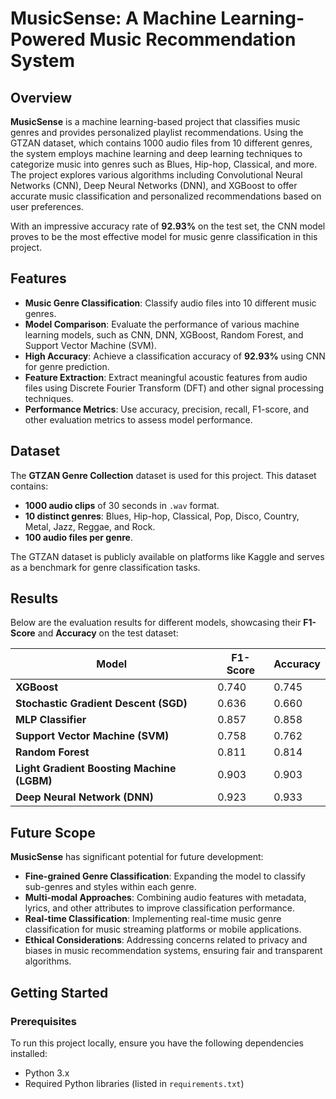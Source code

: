 # MusicSense: A Machine Learning-Powered Music Recommendation System

## Overview

**MusicSense** is a machine learning-based project that classifies music genres and provides personalized playlist recommendations. Using the GTZAN dataset, which contains 1000 audio files from 10 different genres, the system employs machine learning and deep learning techniques to categorize music into genres such as Blues, Hip-hop, Classical, and more. The project explores various algorithms including Convolutional Neural Networks (CNN), Deep Neural Networks (DNN), and XGBoost to offer accurate music classification and personalized recommendations based on user preferences.

With an impressive accuracy rate of **92.93%** on the test set, the CNN model proves to be the most effective model for music genre classification in this project.

## Features

- **Music Genre Classification**: Classify audio files into 10 different music genres.
- **Model Comparison**: Evaluate the performance of various machine learning models, such as CNN, DNN, XGBoost, Random Forest, and Support Vector Machine (SVM).
- **High Accuracy**: Achieve a classification accuracy of **92.93%** using CNN for genre prediction.
- **Feature Extraction**: Extract meaningful acoustic features from audio files using Discrete Fourier Transform (DFT) and other signal processing techniques.
- **Performance Metrics**: Use accuracy, precision, recall, F1-score, and other evaluation metrics to assess model performance.

## Dataset

The **GTZAN Genre Collection** dataset is used for this project. This dataset contains:

- **1000 audio clips** of 30 seconds in `.wav` format.
- **10 distinct genres**: Blues, Hip-hop, Classical, Pop, Disco, Country, Metal, Jazz, Reggae, and Rock.
- **100 audio files per genre**.

The GTZAN dataset is publicly available on platforms like Kaggle and serves as a benchmark for genre classification tasks.

## Results

Below are the evaluation results for different models, showcasing their **F1-Score** and **Accuracy** on the test dataset:

| Model                                    | F1-Score | Accuracy |
|------------------------------------------|----------|----------|
| **XGBoost**                              | 0.740    | 0.745    |
| **Stochastic Gradient Descent (SGD)**    | 0.636    | 0.660    |
| **MLP Classifier**                       | 0.857    | 0.858    |
| **Support Vector Machine (SVM)**         | 0.758    | 0.762    |
| **Random Forest**                        | 0.811    | 0.814    |
| **Light Gradient Boosting Machine (LGBM)** | 0.903  | 0.903    |
| **Deep Neural Network (DNN)**            | 0.923    | 0.933    |

## Future Scope

**MusicSense** has significant potential for future development:

- **Fine-grained Genre Classification**: Expanding the model to classify sub-genres and styles within each genre.
- **Multi-modal Approaches**: Combining audio features with metadata, lyrics, and other attributes to improve classification performance.
- **Real-time Classification**: Implementing real-time music genre classification for music streaming platforms or mobile applications.
- **Ethical Considerations**: Addressing concerns related to privacy and biases in music recommendation systems, ensuring fair and transparent algorithms.

## Getting Started

### Prerequisites

To run this project locally, ensure you have the following dependencies installed:

- Python 3.x
- Required Python libraries (listed in `requirements.txt`)


